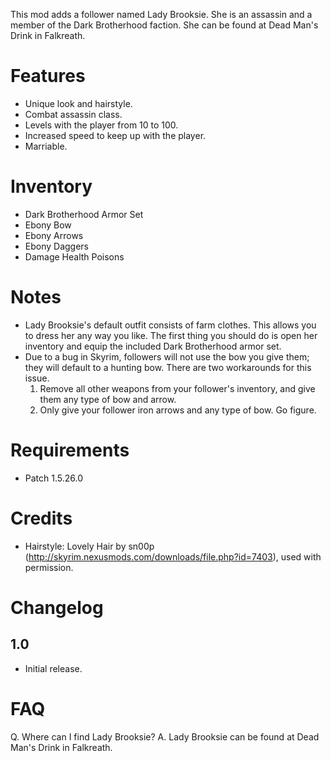 This mod adds a follower named Lady Brooksie. She is an assassin and a member of the Dark Brotherhood faction. She can be found at Dead Man's Drink in Falkreath.

# Features
* Unique look and hairstyle.
* Combat assassin class.
* Levels with the player from 10 to 100.
* Increased speed to keep up with the player.
* Marriable.

# Inventory
* Dark Brotherhood Armor Set
* Ebony Bow
* Ebony Arrows
* Ebony Daggers
* Damage Health Poisons

# Notes
* Lady Brooksie's default outfit consists of farm clothes. This allows you to dress her any way you like. The first thing you should do is open her inventory and equip the included Dark Brotherhood armor set.
* Due to a bug in Skyrim, followers will not use the bow you give them; they will default to a hunting bow. There are two workarounds for this issue.
  1. Remove all other weapons from your follower's inventory, and give them any type of bow and arrow.
  2. Only give your follower iron arrows and any type of bow. Go figure.

# Requirements
* Patch 1.5.26.0

# Credits
* Hairstyle: Lovely Hair by sn00p (http://skyrim.nexusmods.com/downloads/file.php?id=7403), used with permission.

# Changelog
## 1.0 
* Initial release.

# FAQ
Q. Where can I find Lady Brooksie?
A. Lady Brooksie can be found at Dead Man's Drink in Falkreath.